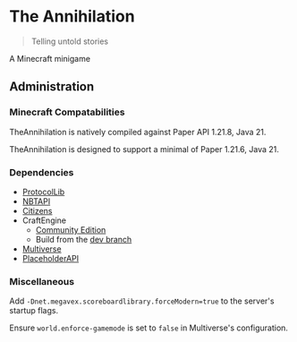 # The Annihilation
> Telling untold stories

A Minecraft minigame
## Administration
### Minecraft Compatabilities
TheAnnihilation is natively compiled against Paper API 1.21.8, Java 21.

TheAnnihilation is designed to support a minimal of Paper 1.21.6, Java 21.
### Dependencies
- [ProtocolLib](https://ci.dmulloy2.net/job/ProtocolLib/)
- [NBTAPI](https://github.com/tr7zw/Item-NBT-API/releases)
- [Citizens](https://ci.citizensnpcs.co/job/Citizens2/)
- CraftEngine
  - [Community Edition](https://github.com/Xiao-MoMi/craft-engine/releases)
  - Build from the [dev branch](https://github.com/Xiao-MoMi/craft-engine/tree/dev)
- [Multiverse](https://hangar.papermc.io/Multiverse/Multiverse-Core/versions)
- [PlaceholderAPI](https://ci.extendedclip.com/job/PlaceholderAPI/)
### Miscellaneous
Add `-Dnet.megavex.scoreboardlibrary.forceModern=true` to the server's startup flags.

Ensure `world.enforce-gamemode` is set to `false` in Multiverse's configuration.
